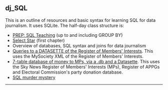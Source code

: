 ## dj_SQL

This is an outline of resources and basic syntax for learning SQL for data journalism. It uses SQLite. The half-day class structure is:

- [PREP: SQL Teaching](https://www.sqlteaching.com/) (up to and including GROUP BY)
- [Select Star](https://selectstarsql.com/) (first chapter)
- Overview of databases, SQL syntax and joins for data journalism
- [Queries to a DATASETTE of the Register of Members' Interests](https://github.com/simonw/register-of-members-interests-datasette). This uses the MySociety XML of the Register of Members' Interests.
- [7-table database of money to MPs, via a .db and a Datasette](https://til.simonwillison.net/shot-scraper/scraping-flourish). This uses the Sky News Register of Members' Interests (MPs), Register of APPGs and Electoral Commission's party donation database.
- [SQL murder mystery](http://mystery.knightlab.com/index.html#experienced)

---
<!-- **Extra**
- JOINs on SQLite using geog.db and [SQLIME in-browser](https://sqlime.org/) (or [Colab JOINS notebook](https://colab.research.google.com/drive/13Pph-0FMivBNmLqudq6-Pc735FsodYkR?usp=sharing))
  - SELECT * FROM nations JOIN cities ON nations.id = cities.id
  - SELECT * FROM cities LEFT JOIN nations ON nations.id = cities.id
- SQLite in a [Franchise notebook](https://franchise.cloud/app/) (or [Colab TDF notebook](https://colab.research.google.com/drive/1n3IO3Gi8oUuiDq4j10tcP-2Nq_R8R5sW?usp=sharing)) to query single Tour de France table, letour.db
- SQLite on the command line (see Clinton emails PDF) or in [Colab CLINTON notebook](https://colab.research.google.com/drive/1NOUTBoVt7Lf34IcWFSKXQVq90dXiF7IN?usp=sharing)
- Google Sheets [example](https://github.com/aodhanlutetiae/dj_SQL/blob/main/tdf_sql_using_QUERY.xlsx)

 -->

<!-- - Application STILL TO COME: database driven user app on [Glitch](https://hello-sqlite.glitch.me/)
QUID CHATGPT?
 -->
